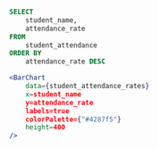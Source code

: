 ```sql student_attendance_rates
SELECT
    student_name,
    attendance_rate
FROM
    student_attendance
ORDER BY
    attendance_rate DESC
```

```jsx
<BarChart
    data={student_attendance_rates}
    x=student_name
    y=attendance_rate
    labels=true
    colorPalette={"#4287f5"}
    height=400
/>
```